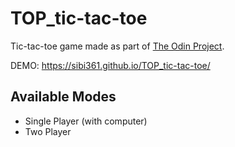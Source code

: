 # TOP_tic-tac-toe

Tic-tac-toe game made as part of [The Odin Project](https://www.theodinproject.com/).

DEMO: https://sibi361.github.io/TOP_tic-tac-toe/

## Available Modes

- Single Player (with computer)
- Two Player
